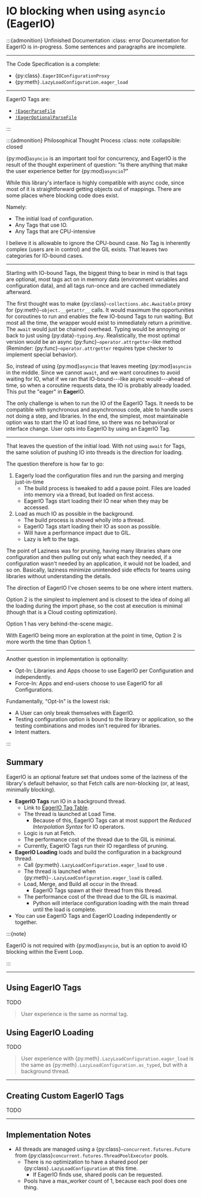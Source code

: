 # IO blocking when using `asyncio` (EagerIO)

:::{admonition} Unfinished Documentation
:class: error
Documentation for EagerIO is in-progress. Some sentences and paragraphs are incomplete.

---

The Code Specification is a complete:

- {py:class}`.EagerIOConfigurationProxy`
- {py:meth}`.LazyLoadConfiguration.eager_load`

---

EagerIO Tags are:

- [`!EagerParseFile`](yaml.md#parsefile--optionalparsefile)
- [`!EagerOptionalParseFile`](yaml.md#parsefile--optionalparsefile)

:::

:::{admonition} Philosophical Thought Process
:class: note
:collapsible: closed

{py:mod}`asyncio` is an important tool for concurrency, and EagerIO is the result of the thought experiment of question: "Is there anything that make the user experience better for {py:mod}`asyncio`?"

While this library's interface is highly compatible with async code, since most of it is straightforward getting objects out of mappings. There are some places where blocking code does exist.

Namely:

- The initial load of configuration.
- Any Tags that use IO.
- Any Tags that are CPU-intensive

I believe it is allowable to ignore the CPU-bound case. No Tag is inherently complex (users are in control) and the GIL exists. That leaves two categories for IO-bound cases.

---

Starting with IO-bound Tags, the biggest thing to bear in mind is that tags are optional, most tags act on in memory data (environment variables and configuration data), and all tags run-once and are cached immediately afterward.

The first thought was to make {py:class}`~collections.abc.Awaitable` proxy for {py:meth}`~object.__getattr__` calls. It would maximum the opportunities for coroutines to run and enables the few IO-bound Tags to run waiting. But most all the time, the wrapper would exist to immediately return a primitive. The `await` would just be chained overhead. Typing would be annoying or back to just using {py:data}`~typing.Any`. Realistically, the most optimal version would be an async {py:func}`~operator.attrgetter`-like method (Reminder: {py:func}`~operator.attrgetter` requires type checker to implement special behavior).

So, instead of using {py:mod}`asyncio` that leaves meeting {py:mod}`asyncio` in the middle. Since we cannot `await`, and we want coroutines to avoid waiting for IO, what if we ran that IO-bound---like async would---ahead of time, so when a coroutine requests data, the IO is probably already loaded. This put the "eager" in **Eager**IO.

The only challenge is when to run the IO of the EagerIO Tags. It needs to be compatible with synchronous and asynchronous code, able to handle users not doing a step, and libraries. In the end, the simplest, most maintainable option was to start the IO at load time, so there was no behavioral or interface change. User opts into EagerIO by using an EagerIO Tag.

---

That leaves the question of the initial load. With not using `await` for Tags, the same solution of pushing IO into threads is the direction for loading.

The question therefore is how far to go:

1. Eagerly load the configuration files and run the parsing and merging just-in-time
   - The build process is tweaked to add a pause point. Files are loaded into memory via a thread, but loaded on first access.
   - EagerIO Tags start loading their IO near when they may be accessed.
2. Load as much IO as possible in the background.
   - The build process is shoved wholly into a thread.
   - EagerIO Tags start loading their IO as soon as possible.
   - Will have a performance impact due to GIL.
   - Lazy is left to the tags.

The point of Laziness was for pruning, having many libraries share one configuration and then pulling out only what each they needed, if a configuration wasn't needed by an application, it would not be loaded, and so on. Basically, laziness minimize unintended side effects for teams using libraries without understanding the details.

The direction of EagerIO I've chosen seems to be one where intent matters.

Option 2 is the simplest to implement and is closest to the idea of doing all the loading during the import phase, so the cost at execution is minimal (though that is a Cloud costing optimization).

Option 1 has very behind-the-scene magic.

With EagerIO being more an exploration at the point in time, Option 2 is more worth the time than Option 1.

---

Another question in implementation is optionality:

- Opt-In: Libraries and Apps choose to use EagerIO per Configuration and independently.
- Force-In: Apps and end-users choose to use EagerIO for all Configurations.

Fundamentally, "Opt-In" is the lowest risk:

- A User can only break themselves with EagerIO.
- Testing configuration option is bound to the library or application, so the testing combinations and modes isn't required for libraries.
- Intent matters.

:::

## Summary

EagerIO is an optional feature set that undoes some of the laziness of the library's default behavior, so that Fetch calls are non-blocking (or, at least, minimally blocking).

- **EagerIO Tags** run IO in a background thread.
  - Link to [EagerIO Tag Table](yaml.md#eagerio-tag-table).
  - The thread is launched at Load Time.
    - Because of this, EagerIO Tags can at most support the _Reduced Interpolation Syntax_ for IO operators.
  - Logic is run at Fetch.
  - The performance cost of the thread due to the GIL is minimal.
  - Currently, EagerIO Tags run their IO regardless of pruning.
- **EagerIO Loading** loads and build the configuration in a background thread.
  - Call {py:meth}`.LazyLoadConfiguration.eager_load` to use .
  - The thread is launched when {py:meth}`~.LazyLoadConfiguration.eager_load` is called.
  - Load, Merge, and Build all occur in the thread.
    - EagerIO Tags spawn at their thread from this thread.
  - The performance cost of the thread due to the GIL is maximal.
    - Python will interlace configuration loading with the main thread until the load is complete.
- You can use EagerIO Tags and EagerIO Loading independently or together.

:::{note}

EagerIO is not required with {py:mod}`asyncio`, but is an option to avoid IO blocking within the Event Loop.

:::

---

## Using EagerIO Tags

TODO

> User experience is the same as normal tag.

## Using EagerIO Loading

TODO

> User experience with {py:meth}`.LazyLoadConfiguration.eager_load` is the same as {py:meth}`.LazyLoadConfiguration.as_typed`, but with a background thread.

---

## Creating Custom EagerIO Tags

TODO

---

## Implementation Notes

- All threads are managed using a {py:class}`~concurrent.futures.Future` from {py:class}`concurrent.futures.ThreadPoolExecutor` pools.
  - There is no optimization to have a shared pool per {py:class}`.LazyLoadConfiguration` at this time.
    - If EagerIO finds use, shared pools can be requested.
  - Pools have a max_worker count of 1, because each pool does one thing.
